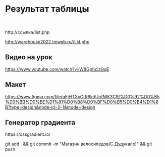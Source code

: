<br>
<h1>Результат таблицы</h1> 
<br>

 http://ссылка/list.php

http://warehouse2022.tmweb.ru//list.php


<h2>Видео на урок</h2> 

https://www.youtube.com/watch?v=W8GphcizGqE

<h2>Макет</h2> 

https://www.figma.com/file/qFiHTXxCtR6kdUbfNIK3C9/%D0%92%D0%B5%D0%BB%D0%BE%D1%81%D0%B8%D0%BF%D0%B5%D0%B4%D1%8B?type=design&node-id=0-1&mode=design

<h2>Генератор градиента</h2>
https://cssgradient.io/


git add . && git commit -m "Магазин велосипедов(С.Дудукало)" && git push
